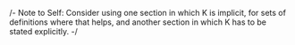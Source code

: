 /-
Note to Self: Consider using one section in which K is 
implicit, for sets of definitions where that helps, and
another section in which K has to be stated explicitly.
-/